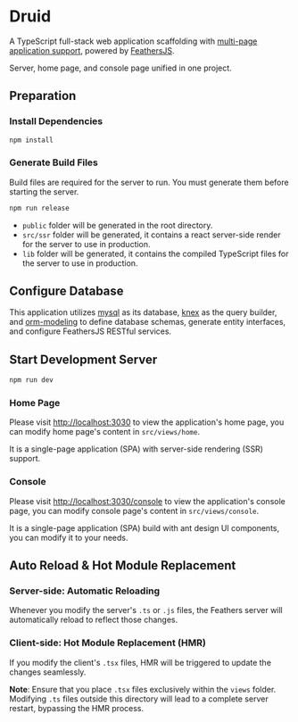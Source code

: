 # Druid

A TypeScript full-stack web application scaffolding with [multi-page application support](https://vitejs.dev/guide/build.html#multi-page-app), powered by [FeathersJS](https://feathersjs.com/).

Server, home page, and console page unified in one project.

## Preparation

### Install Dependencies

```bash
npm install
```

### Generate Build Files

Build files are required for the server to run. You must generate them before starting the server.

```bash
npm run release
```

- `public` folder will be generated in the root directory.
- `src/ssr` folder will be generated, it contains a react server-side render for the server to use in production.
- `lib` folder will be generated, it contains the compiled TypeScript files for the server to use in production.

## Configure Database

This application utilizes [mysql](https://www.mysql.com/) as its database, [knex](https://knexjs.org/) as the query builder, and [orm-modeling](https://github.com/ShinChven/orm-modeling) to define database schemas, generate entity interfaces, and configure FeathersJS RESTful services.

## Start Development Server

```bash
npm run dev
```

### Home Page

Please visit [http://localhost:3030](http://localhost:3030) to view the application's home page, you can modify home page's content in `src/views/home`.

It is a single-page application (SPA) with server-side rendering (SSR) support.

### Console

Please visit [http://localhost:3030/console](http://localhost:3030/console) to view the application's console page, you can modify console page's content in `src/views/console`.

It is a single-page application (SPA) build with ant design UI components, you can modify it to your needs.

## Auto Reload & Hot Module Replacement

### Server-side: Automatic Reloading

Whenever you modify the server's `.ts` or `.js` files, the Feathers server will automatically reload to reflect those changes.

### Client-side: Hot Module Replacement (HMR)

If you modify the client's `.tsx` files, HMR will be triggered to update the changes seamlessly.

**Note**: Ensure that you place `.tsx` files exclusively within the `views` folder. Modifying `.ts` files outside this directory will lead to a complete server restart, bypassing the HMR process.